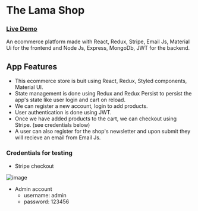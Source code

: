 # The Lama Shop

### [Live Demo](https://mern-ecommerce-prakshh.netlify.app/)

An ecommerce platform made with React, Redux, Stripe, Email Js, Material Ui for the frontend and Node Js, Express, MongoDb, JWT for the backend.

## App Features
- This ecommerce store is buit using React, Redux, Styled components, Material UI. 
- State management is done using Redux and Redux Persist to persist the app's state like user login and cart on reload.
- We can register a new account, login to add products. 
- User authentication is done using JWT.
- Once we have added products to the cart, we can checkout using Stripe. (see credentials below)
- A user can also register for the shop's newsletter and upon submit they will recieve an email from Email Js.

### Credentials for testing
- Stripe checkout


 ![image](https://user-images.githubusercontent.com/74774395/140616482-aab7617a-f7cd-4cc1-b505-f61289d833c6.png)


- Admin account 
  - username: admin
  - password: 123456

